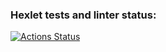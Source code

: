 ### Hexlet tests and linter status:
[![Actions Status](https://github.com/Deminpavel/python-project-49/workflows/hexlet-check/badge.svg)](https://github.com/Deminpavel/python-project-49/actions)